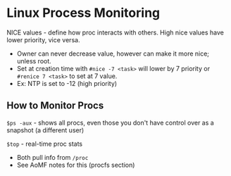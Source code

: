 # Linux Process Monitoring

NICE values - define how proc interacts with others. High nice values have lower priority, vice versa.

- Owner can never decrease value, however can make it more nice; unless root.
- Set at creation time with `#nice -7 <task>` will lower by 7 priority or `#renice 7 <task>` to set at 7 value.
- Ex: NTP is set to -12 (high priority)



## How to Monitor Procs

`$ps -aux` - shows all procs, even those you don't have control over  as a snapshot (a different user)

`$top` - real-time proc stats

- Both pull info from `/proc`
- See AoMF notes for this (procfs section)
